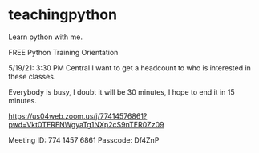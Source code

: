 # teachingpython
Learn python with me. 

FREE Python Training Orientation 

5/19/21: 3:30 PM Central I want to get a headcount to who is interested in these classes. 

Everybody is busy, I doubt it will be 30 minutes, I hope to end it in 15 minutes. 

https://us04web.zoom.us/j/77414576861?pwd=Vkt0TFRFNWgyaTg1NXp2cS9nTER0Zz09

Meeting ID: 774 1457 6861
Passcode: Df4ZnP
